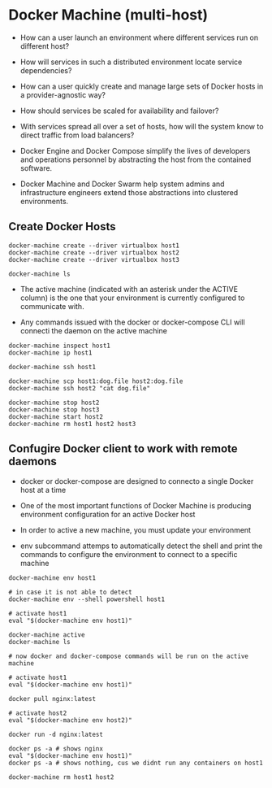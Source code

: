 # Docker Machine (multi-host)

- How can a user launch an environment where different services run on different host?

- How will services in such a distributed environment locate service dependencies?

- How can a user quickly create and manage large sets of Docker hosts in a provider-agnostic way?

- How should services be scaled for availability and failover?

- With services spread all over a set of hosts, how will the system know to
  direct traffic from load balancers?

* Docker Engine and Docker Compose simplify the lives of developers and
  operations personnel by abstracting the host from the contained software.

* Docker Machine and Docker Swarm help system admins and infrastructure
  engineers extend those abstractions into clustered environments.

## Create Docker Hosts

```shell
docker-machine create --driver virtualbox host1
docker-machine create --driver virtualbox host2
docker-machine create --driver virtualbox host3

docker-machine ls
```

- The active machine (indicated with an asterisk under the ACTIVE column) is the
  one that your environment is currently configured to communicate with.

- Any commands issued with the docker or docker-compose CLI will connecti the
  daemon on the active machine


```shell
docker-machine inspect host1
docker-machine ip host1

docker-machine ssh host1

docker-machine scp host1:dog.file host2:dog.file
docker-machine ssh host2 "cat dog.file"

docker-machine stop host2
docker-machine stop host3
docker-machine start host2
docker-machine rm host1 host2 host3
```

## Confugire Docker client to work with remote daemons

- docker or docker-compose are designed to connecto a single Docker host at a time

- One of the most important functions of Docker Machine is producing environment
  configuration for an active Docker host

- In order to active a new machine, you must update your environment

- env subcommand attemps to automatically detect the shell and print the
  commands to configure the environment to connect to a specific machine

```shell
docker-machine env host1

# in case it is not able to detect
docker-machine env --shell powershell host1

# activate host1
eval "$(docker-machine env host1)"

docker-machine active
docker-machine ls

# now docker and docker-compose commands will be run on the active machine
```

```shell
# activate host1
eval "$(docker-machine env host1)"

docker pull nginx:latest

# activate host2
eval "$(docker-machine env host2)"

docker run -d nginx:latest

docker ps -a # shows nginx
eval "$(docker-machine env host1)"
docker ps -a # shows nothing, cus we didnt run any containers on host1

docker-machine rm host1 host2
```
